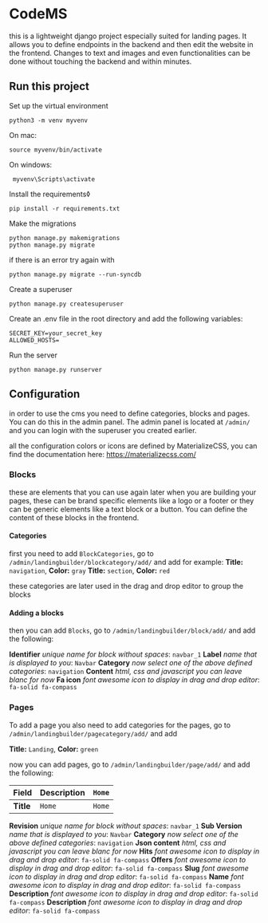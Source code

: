 # CodeMS

this is a lightweight django project especially suited for landing pages. It allows you to define endpoints in the backend and then edit the website in the frontend. Changes to text and images and even functionalities can be done without touching the backend and within minutes.

## Run this project

Set up the virtual environment

    python3 -m venv myvenv

On mac:
    
    source myvenv/bin/activate

On windows:
    
     myvenv\Scripts\activate

Install the requirements◊
    
    pip install -r requirements.txt

Make the migrations
    
    python manage.py makemigrations
    python manage.py migrate

if there is an error try again with

    python manage.py migrate --run-syncdb

Create a superuser
    
    python manage.py createsuperuser

Create an .env file in the root directory and add the following variables:

    SECRET_KEY=your_secret_key
    ALLOWED_HOSTS=

Run the server
        
    python manage.py runserver
        
## Configuration

in order to use the cms you need to define categories, blocks and pages. You can do this in the admin panel. The admin panel is located at `/admin/` and you can login with the superuser you created earlier.

all the configuration colors or icons are defined by MaterializeCSS, you can find the documentation here: https://materializecss.com/

### Blocks

these are elements that you can use again later when you are building your pages, these can be brand specific elements like a logo or a footer or they can be generic elements like a text block or a button. You can define the content of these blocks in the frontend.

#### Categories

first you need to add `BlockCategories`, go to `/admin/landingbuilder/blockcategory/add/` and add
for example:
**Title:** `navigation`, **Color:** `gray`
**Title:** `section`, **Color:** `red`

these categories are later used in the drag and drop editor to group the blocks

#### Adding a blocks

then you can add `Blocks`, go to `/admin/landingbuilder/block/add/` and add the following:

**Identifier** *unique name for block without spaces*: `navbar_1`
**Label** *name that is displayed to you*: `Navbar`
**Category** *now select one of the above defined categories*: `navigation`
**Content** *html, css and javascript you can leave blanc for now*
**Fa icon** *font awesome icon to display in drag and drop editor*: `fa-solid fa-compass`

### Pages

To add a page you also need to add categories for the pages, go to `/admin/landingbuilder/pagecategory/add/` and add

**Title:** `Landing`, **Color:** `green`

now you can add pages, go to `/admin/landingbuilder/page/add/` and add the following:

| Field | Description | `Home` |
| --- | --- | --- |
| **Title** | `Home` | `Home` |
**Revision** *unique name for block without spaces*: `navbar_1`
**Sub Version** *name that is displayed to you*: `Navbar`
**Category** *now select one of the above defined categories*: `navigation`
**Json content** *html, css and javascript you can leave blanc for now*
**Hits** *font awesome icon to display in drag and drop editor*: `fa-solid fa-compass`
**Offers** *font awesome icon to display in drag and drop editor*: `fa-solid fa-compass`
**Slug** *font awesome icon to display in drag and drop editor*: `fa-solid fa-compass`
**Name** *font awesome icon to display in drag and drop editor*: `fa-solid fa-compass`
**Description** *font awesome icon to display in drag and drop editor*: `fa-solid fa-compass`
**Description** *font awesome icon to display in drag and drop editor*: `fa-solid fa-compass`
